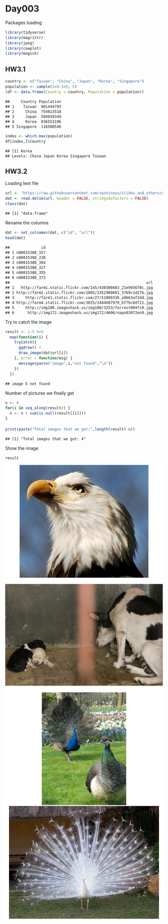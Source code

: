 Day003
================

Packages loading

``` r
library(tidyverse)
library(magrittr)
library(jpeg)
library(cowplot)
library(magick)
```

HW3.1
-----

``` r
country <- c("Taiwan", "China", "Japan", "Korea", "Singapore")
population <- sample(1e8:1e9, 5)
(df <- data.frame(Country = country, Population = population))
```

    ##     Country Population
    ## 1    Taiwan  801444793
    ## 2     China  754823518
    ## 3     Japan  504939349
    ## 4     Korea  836553196
    ## 5 Singapore  116580546

``` r
index <- which.max(population)
df[index,]$Country
```

    ## [1] Korea
    ## Levels: China Japan Korea Singapore Taiwan

HW3.2
-----

Loading text file

``` r
url <- "https://raw.githubusercontent.com/vashineyu/slides_and_others/master/tutorial/examples/imagenet_urls_examples.txt"
dat <- read.delim(url, header = FALSE, stringsAsFactors = FALSE)
class(dat)
```

    ## [1] "data.frame"

Rename the columns

``` r
dat <- set_colnames(dat, c("id", "url"))
head(dat)
```

    ##              id
    ## 1 n00015388_157
    ## 2 n00015388_238
    ## 3 n00015388_304
    ## 4 n00015388_327
    ## 5 n00015388_355
    ## 6 n00015388_373
    ##                                                             url
    ## 1   http://farm1.static.flickr.com/145/430300483_21e993670c.jpg
    ## 2 http://farm2.static.flickr.com/1005/3352960681_37b9c1d27b.jpg
    ## 3     http://farm1.static.flickr.com/27/51009336_a9663af3dd.jpg
    ## 4 http://farm4.static.flickr.com/3025/2444687979_bf7bc8df21.jpg
    ## 5     http://img100.imageshack.us/img100/3253/forrest004fs9.jpg
    ## 6      http://img172.imageshack.us/img172/4606/napo03072en9.jpg

Try to catch the image

``` r
result <- 1:5 %>% 
  map(function(i) {
    tryCatch({
      ggdraw() +
      draw_image(dat$url[i])
    }, error = function(msg) {
      message(paste("image",i,"not found","\n"))
    })
  })
```

    ## image 5 not found

Number of pictures we finally get

``` r
n <- 0
for(i in seq_along(result)) {
  n <- n + sum(is.null(result[[i]]))
}

print(paste("Total images that we got:",length(result)-n))
```

    ## [1] "Total images that we got: 4"

Show the image

``` r
result
```

![](Day003-2_files/figure-markdown_github/unnamed-chunk-8-1.png)![](Day003-2_files/figure-markdown_github/unnamed-chunk-8-2.png)![](Day003-2_files/figure-markdown_github/unnamed-chunk-8-3.png)![](Day003-2_files/figure-markdown_github/unnamed-chunk-8-4.png)
